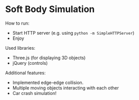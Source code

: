 Soft Body Simulation
======

How to run:
* Start HTTP server (e.g. using `python -m SimpleHTTPServer`)
* Enjoy

Used libraries:
* Three.js (for displaying 3D objects)
* jQuery (controls)

Additional features:
* Implemented edge-edge collision.
* Multiple moving objects interacting with each other
* Car crash simulation!
